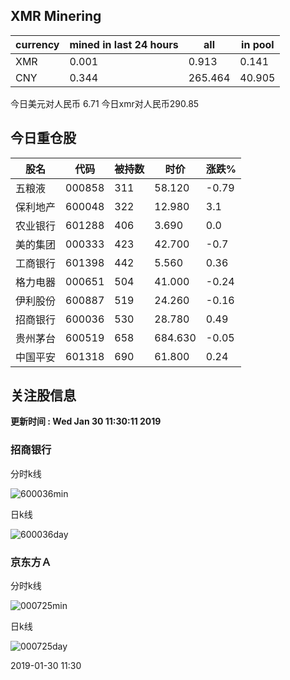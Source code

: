 ## XMR Minering

|currency|mined in last 24 hours|all|in pool|
|---|---|---|---|
|XMR|0.001|0.913|0.141|
|CNY|0.344|265.464|40.905|

今日美元对人民币 6.71	今日xmr对人民币290.85


## 今日重仓股 

|股名|代码|被持数|时价|涨跌%|
|---|---|---|---|---|
|五粮液|000858|311|58.120|-0.79|
|保利地产|600048|322|12.980|3.1|
|农业银行|601288|406|3.690|0.0|
|美的集团|000333|423|42.700|-0.7|
|工商银行|601398|442|5.560|0.36|
|格力电器|000651|504|41.000|-0.24|
|伊利股份|600887|519|24.260|-0.16|
|招商银行|600036|530|28.780|0.49|
|贵州茅台|600519|658|684.630|-0.05|
|中国平安|601318|690|61.800|0.24|

## 关注股信息
**更新时间 : Wed Jan 30 11:30:11 2019**
### 招商银行 
分时k线

![600036min](http://image.sinajs.cn/newchart/min/n/sh600036.gif)

日k线

![600036day](http://image.sinajs.cn/newchart/daily/n/sh600036.gif)

### 京东方Ａ 
分时k线

![000725min](http://image.sinajs.cn/newchart/min/n/sz000725.gif)

日k线

![000725day](http://image.sinajs.cn/newchart/daily/n/sz000725.gif)

2019-01-30 11:30
